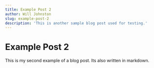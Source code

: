 ```yaml
---
title: Example Post 2
author: Will Johnston
slug: example-post-2
description: 'This is another sample blog post used for testing.'
---
```


# Example Post 2

This is my second example of a blog post. Its also written in markdown.
